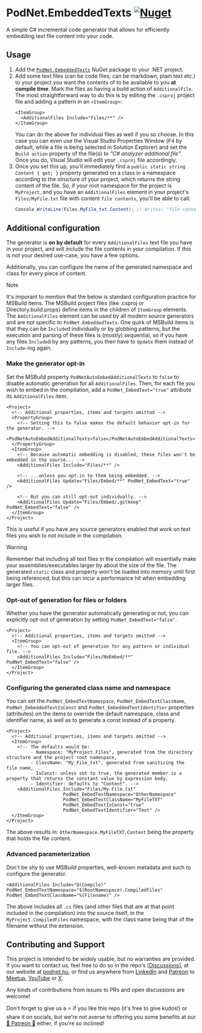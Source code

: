 ﻿# PodNet.EmbeddedTexts [![Nuget](https://img.shields.io/nuget/v/PodNet.EmbeddedTexts)](https://www.nuget.org/packages/PodNet.EmbeddedTexts/)
A simple C# incremental code generator that allows for efficiently embedding text file content into your code.

## Usage
1. Add the [`PodNet.EmbeddedTexts`](https://www.nuget.org/packages/PodNet.EmbeddedTexts/) NuGet package to your .NET project.
2. Add some text files (can be code files, can be markdown, plain text etc.) to your project you want the contents of to be available to you **at compile time**. Mark the files as having a build action of `AdditionalFile`. The most straightforward way to do this is by editing the `.csproj` project file and adding a pattern in an `<ItemGroup>`:
   ```csproj
   <ItemGroup>
     <AdditionalFiles Include="Files/**" />
   </ItemGroup>
   ```
   You can do the above for individual files as well if you so choose. In this case you can even use the Visual Studio Properties Window (<kbd>F4</kbd> by default, while a file is being selected in Solution Explorer) and set the `Build action` property of the file(s) to *"C# analyzer additional file"*. Once you do, Visual Studio will edit your `.csproj` file accordingly.
3. Once you set this up, you'll immediately find a `public static string Content { get; }` property generated on a class in a namespace according to the structure of your project, which returns the string content of the file. So, if your root namespace for the project is `MyProject`, and you have an `AdditionalFiles` element in your project's `Files/MyFile.txt` file with content `file contents`, you'll be able to call:
   ```csharp
   Console.WriteLine(Files.MyFile_txt.Content); // Writes: "file contents"
   ```

## Additional configuration

The generator is **on by default** for every `AdditionalFiles` text file you have in your project, and will include the file contents in your compilation. If this is not your desired use-case, you have a few options.

Additionally, you can configure the name of the generated namespace and class for every piece of content.

> [!NOTE]  
> It's imporant to mention that the below is standard configuration practice for MSBuild items. The MSBuild project files (like .csproj or Directory.build.props) define items in the children of `ItemGroup` elements. The `AdditionalFiles` element can be used by all modern source generators and are not specific to `PodNet.EmbeddedTexts`. One quirk of MSBuild items is that they can be `Include`d individually or by globbing patterns, but the execution and parsing of these files is (mostly) sequential, so if you have any files `Include`d by any patterns, you then have to `Update` them instead of `Include`-ing again.


### Make the generator opt-in

Set the MSBuild property `PodNetAutoEmbedAdditionalTexts` to `false` to disable automatic generation for all `AdditionalFiles`. Then, for each file you wish to embed in the compilation, add a `PodNet_EmbedText="true"` attribute its `AdditionalFiles` item.

```csproj
<Project>
  <!-- Additional properties, items and targets omitted -->
  <PropertyGroup>
    <!-- Setting this to false makes the default behavior opt-in for the generator. -->
    <PodNetAutoEmbedAdditionalTexts>false</PodNetAutoEmbedAdditionalTexts>
  </PropertyGroup>
  <ItemGroup>
    <!-- Because automatic embedding is disabled, these files won't be embedded in the source... -->
    <AdditionalFiles Include="Files/**" />

    <!-- ...unless you opt-in to them being embedded. -->
    <AdditionalFiles Update="Files/Embed/**" PodNet_EmbedText="true" />

    <!-- But you can still opt-out individually. -->
    <AdditionalFiles Update="Files/Embed/.gitkeep" PodNet_EmbedText="false" />
  </ItemGroup>
</Project>
```

This is useful if you have any source generators enabled that work on text files you wish to not include in the compilation.

> [!WARNING]
> Remember that including all text files in the compilation will essentially make your assemblies/executables larger by about the size of the file. The generated `static` class and property won't be loaded into memory until first being referenced, but this can incur a performance hit when embedding larger files.

### Opt-out of generation for files or folders

Whether you have the generator automatically generating or not, you can explicitly opt-out of generation by setting `PodNet_EmbedText="false"`.

```csproj
<Project>
  <!-- Additional properties, items and targets omitted -->
  <ItemGroup>
    <!-- You can opt-out of generation for any pattern or individual file. -->
    <AdditionalFiles Include="Files/NoEmbed/**" PodNet_EmbedText="false" />
  </ItemGroup>
</Project>
```

### Configuring the generated class name and namespace

You can set the `PodNet_EmbedTextNamespace`, `PodNet_EmbedTextClassName`, `PodNet_EmbeddedTextIsConst` and `PodNet_EmbeddedTextIdentifier` properties (attributes) on the items to override the default namespace, class and identifier name, as well as to generate a const instead of a property.

```csproj
<Project>
  <!-- Additional properties, items and targets omitted -->
  <ItemGroup>
    <!-- The defaults would be:
         - Namespace: "MyProject.Files", generated from the directory structure and the project root namespace,
         - ClassName: "My_File_txt", generated from sanitizing the file name,
         - IsConst: unless set to true, the generated member is a property that returns the constant value by expression body,
         - Identifier: defaults to "Content". -->
    <AdditionalFiles Include="Files/My File.txt" 
                     PodNet_EmbedTextNamespace="OtherNamespace" 
                     PodNet_EmbedTextClassName="MyFileTXT"
                     PodNet_EmbedTextIsConst="true"
                     PodNet_EmbedTextIdentifier="Text" />
  </ItemGroup>
</Project>
```

The above results in: `OtherNamespace.MyFileTXT.Content` being the property that holds the file content.

### Advanced parameterization

Don't be shy to use MSBuild properties, well-known metadata and such to configure the generator.

```
<AdditionalFiles Include="@(Compile)" PodNet_EmbedTextNamespace="$(RootNamespace).CompiledFiles" PodNet_EmbedTextClassName="%(Filename)" />
```

The above includes all `.cs` files (and other files that are at that point included in the compilation) into the source itself, in the `MyProject.CompiledFiles` namespace, with the class name being that of the filename without the extension.


## Contributing and Support

This project is intended to be widely usable, but no warranties are provided. If you want to contact us, feel free to do so in the repo's [[Discussions](https://github.com/podNET-Hungary/PodNet.EnumValues/discussions)], at our website at [podnet.hu](https://podnet.hu), or find us anywhere from [LinkedIn](https://www.linkedin.com/company/podnet-hungary/) and [Patreon](https://www.patreon.com/podNETHungary) to [Meetup](https://www.meetup.com/budapest-net-meetup/), [YouTube](https://www.youtube.com/@podNET) or [X](https://twitter.com/podNET_Hungary).

Any kinds of contributions from issues to PRs and open discussions are welcome!

Don't forget to give us a ⭐ if you like this repo (it's free to give kudos!) or share it on socials, but we're not averse to offering you some benefits at our [🍻 Patreon 🍻](https://www.patreon.com/podNETHungary) either, if you're so inclined!
